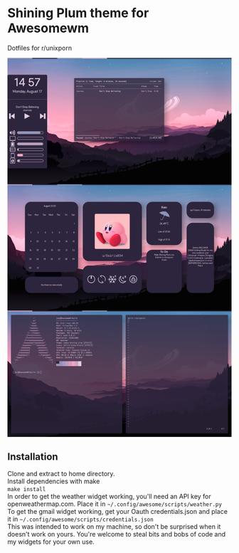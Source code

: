 # Shining Plum theme for Awesomewm
Dotfiles for r/unixporn  

![Screenshot](shining-plum.png)

## Installation
Clone and extract to home directory.  
Install dependencies with make  
`make install`  
In order to get the weather widget working, you'll need an API key for openweathermap.com. Place it in `~/.config/awesome/scripts/weather.py`  
To get the gmail widget working, get your Oauth credentials.json and place it in `~/.config/awesome/scripts/credentials.json`  
This was intended to work on my machine, so don't be surprised when it doesn't work on yours. You're welcome to steal bits and bobs of code and my widgets for your own use.
